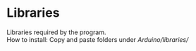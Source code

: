 # Libraries

Libraries required by the program.\
How to install: Copy and paste folders under *Arduino/libraries/*
